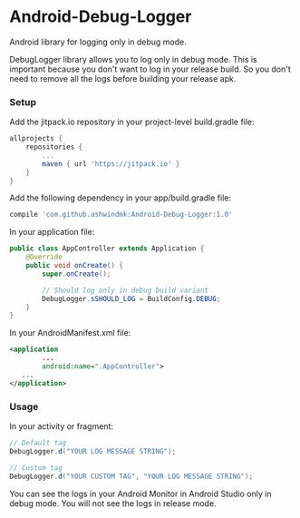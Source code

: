 # Android-Debug-Logger
Android library for logging only in debug mode.

DebugLogger library allows you to log only in debug mode. This is important because you don't want to log in your release build. So you don't need to remove all the logs before building your release apk.

### Setup

Add the jitpack.io repository in your project-level build.gradle file:
```gradle
allprojects {
    repositories {
        ...
        maven { url 'https://jitpack.io' }
    }
}
```

Add the following dependency in your app/build.gradle file:
```gradle
compile 'com.github.ashwindmk:Android-Debug-Logger:1.0'
```

In your application file:
```java
public class AppController extends Application {
    @Override
    public void onCreate() {
        super.onCreate();

        // Should log only in debug build variant
        DebugLogger.sSHOULD_LOG = BuildConfig.DEBUG;
    }
}
```

In your AndroidManifest.xml file:
```xml
<application
        ...
        android:name=".AppController">
   ...
</application>
```

### Usage

In your activity or fragment:
```java
// Default tag
DebugLogger.d("YOUR LOG MESSAGE STRING");

// Custom tag
DebugLogger.d("YOUR CUSTOM TAG", "YOUR LOG MESSAGE STRING");
```

You can see the logs in your Android Monitor in Android Studio only in debug mode. You will not see the logs in release mode.
